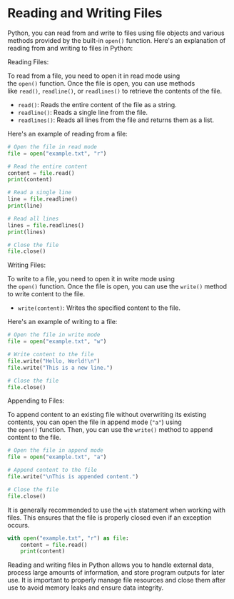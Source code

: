 # Reading and Writing Files

Python, you can read from and write to files using file objects and various methods provided by the built-in `open()` function. Here's an explanation of reading from and writing to files in Python:

Reading Files:

To read from a file, you need to open it in read mode using the `open()` function. Once the file is open, you can use methods like `read()`, `readline()`, or `readlines()` to retrieve the contents of the file.

- `read()`: Reads the entire content of the file as a string.
- `readline()`: Reads a single line from the file.
- `readlines()`: Reads all lines from the file and returns them as a list.

Here's an example of reading from a file:

```python
# Open the file in read mode
file = open("example.txt", "r")

# Read the entire content
content = file.read()
print(content)

# Read a single line
line = file.readline()
print(line)

# Read all lines
lines = file.readlines()
print(lines)

# Close the file
file.close()

```

Writing Files:

To write to a file, you need to open it in write mode using the `open()` function. Once the file is open, you can use the `write()` method to write content to the file.

- `write(content)`: Writes the specified content to the file.

Here's an example of writing to a file:

```python
# Open the file in write mode
file = open("example.txt", "w")

# Write content to the file
file.write("Hello, World!\n")
file.write("This is a new line.")

# Close the file
file.close()

```

Appending to Files:

To append content to an existing file without overwriting its existing contents, you can open the file in append mode (`"a"`) using the `open()` function. Then, you can use the `write()` method to append content to the file.

```python
# Open the file in append mode
file = open("example.txt", "a")

# Append content to the file
file.write("\nThis is appended content.")

# Close the file
file.close()

```

It is generally recommended to use the `with` statement when working with files. This ensures that the file is properly closed even if an exception occurs.

```python
with open("example.txt", "r") as file:
    content = file.read()
    print(content)

```

Reading and writing files in Python allows you to handle external data, process large amounts of information, and store program outputs for later use. It is important to properly manage file resources and close them after use to avoid memory leaks and ensure data integrity.